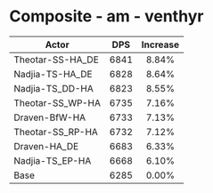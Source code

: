 # Composite - am - venthyr
| Actor | DPS | Increase |
|---|:---:|:---:|
|Theotar-SS-HA_DE|6841|8.84%|
|Nadjia-TS-HA_DE|6828|8.64%|
|Nadjia-TS_DD-HA|6823|8.55%|
|Theotar-SS_WP-HA|6735|7.16%|
|Draven-BfW-HA|6733|7.13%|
|Theotar-SS_RP-HA|6732|7.12%|
|Draven-HA_DE|6683|6.33%|
|Nadjia-TS_EP-HA|6668|6.10%|
|Base|6285|0.00%|
